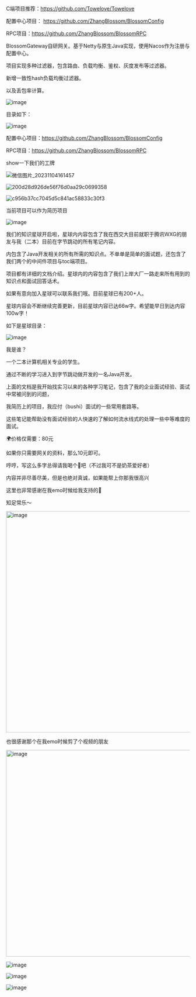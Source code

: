 C端项目推荐：https://github.com/Towelove/Towelove

配置中心项目： https://github.com/ZhangBlossom/BlossomConfig

RPC项目：https://github.com/ZhangBlossom/BlossomRPC

BlossomGateway自研网关。基于Netty与原生Java实现，使用Nacos作为注册与配置中心。

项目实现多种过滤器，包含路由、负载均衡、鉴权、灰度发布等过滤器。

新增一致性hash负载均衡过滤器。

以及丢包率计算。

![image](https://github.com/ZhangBlossom/BlossomGateway/assets/110703773/f138cd5f-cab1-40b4-90d3-d8e518845f2f)


目录如下：

![image](https://github.com/ZhangBlossom/BlossomGateway/assets/110703773/df3b0ad6-6b81-4a03-844a-bda348c614ce)


配置中心项目：https://github.com/ZhangBlossom/BlossomConfig

RPC项目：https://github.com/ZhangBlossom/BlossomRPC

show一下我们的工牌

![微信图片_20231104161457](https://github.com/ZhangBlossom/BlossomGateway/assets/110703773/423d4a34-a86e-467b-9bf5-255cc242f16f)

![200d28d926de56f76d0aa29c0699358](https://github.com/ZhangBlossom/BlossomGateway/assets/110703773/e8139512-db82-4b8e-be7b-9a1000c309d1)

![c956b37cc7045d5c841ac58833c30f3](https://github.com/ZhangBlossom/BlossomGateway/assets/110703773/abf93eb0-a9ee-44a9-a2da-546b2661fa62)


当前项目可以作为简历项目

![image](https://github.com/ZhangBlossom/BlossomGateway/assets/110703773/adae1381-e7a6-4199-8296-67663aa171e3)



我们的知识星球开启啦，星球内内容包含了我在西交大目前就职于腾讯WXG的朋友与我（二本）目前在字节跳动的所有笔记内容。

内包含了Java开发相关的所有所需的知识点。不单单是简单的面试题，还包含了我们两个的中间件项目与toc端项目。

项目都有详细的文档介绍。星球内的内容包含了我们上岸大厂一路走来所有用到的知识点和面试回答话术。                                          

如果有意向加入星球可以联系我们哦。目前星球已有200+人。

星球内容会不断继续完善更新，目前星球内容已达66w字。希望能早日到达内容100w字！    

如下是星球目录：

![image](https://github.com/ZhangBlossom/BlossomGateway/assets/110703773/71c4a982-bd1e-4266-8104-5981c032bfb1)

我是谁？

一个二本计算机相关专业的学生。

通过不断的学习进入到字节跳动做开发的一名Java开发。

上面的文档是我开始找实习以来的各种学习笔记，包含了我的企业面试经验、面试中常被问到的问题，

我简历上的项目，我应付（bushi）面试的一些常用套路等。

这些笔记能帮助没有面试经验的人快速的了解如何流水线式的处理一些中等难度的面试。

🌍价格仅需要：80元

如果你只需要网关的资料，那么10元即可。

哼哼，写这么多字总得请我喝个🍵吧（不过我可不是奶茶爱好者）

内容并非尽善尽美，但是也绝对真诚，如果能帮上你那我很高兴

这里也非常感谢在我emo时候给我支持的👬

知足常乐～

<img width="605" alt="image" src="https://github.com/ZhangBlossom/BlossomGateway/assets/110703773/3b87ca53-8637-4f2b-b94d-b1af5ca317d5">

也很感谢那个在我emo时候剪了个视频的朋友

<img width="565" alt="image" src="https://github.com/ZhangBlossom/BlossomGateway/assets/110703773/fa9a5ede-49b3-4f43-abb6-eb9ec5f3b32b">


![image](https://github.com/ZhangBlossom/BlossomGateway/assets/110703773/fbd12c89-ca55-4efc-b8b7-c6c0dd0061ac)

![image](https://github.com/ZhangBlossom/BlossomGateway/assets/110703773/aa530be4-a00a-4598-a2a9-be6e2a4c11ee)

![image](https://github.com/ZhangBlossom/BlossomGateway/assets/110703773/61c9cfb1-f6fb-4dc1-8d2d-e39ac7546470)





